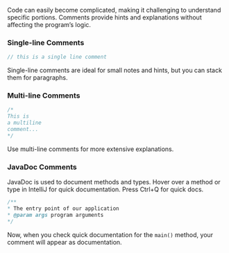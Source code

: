 Code can easily become complicated, making it challenging to understand specific portions. Comments provide hints and explanations without affecting the program’s logic.

### Single-line Comments
```java
// this is a single line comment
```

Single-line comments are ideal for small notes and hints, but you can stack them for paragraphs.

### Multi-line Comments
```java
/*
This is
a multiline
comment...
*/
```

Use multi-line comments for more extensive explanations.

### JavaDoc Comments
JavaDoc is used to document methods and types. Hover over a method or type in IntelliJ for quick documentation. Press Ctrl+Q for quick docs.

```java
/**
* The entry point of our application
* @param args program arguments
*/
```

Now, when you check quick documentation for the `main()` method, your comment will appear as documentation.